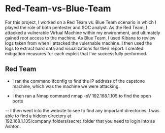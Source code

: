 # Red-Team-vs-Blue-Team

For this project, I worked on a Red Team vs. Blue Team scenario in which I played the role of both pentester and SOC analyst.
As the Red Team, I attacked a vulnerable Virtual Machine within my environment, and ultimately gained root access to the machine. As Blue Team, I used Kibana to review logs taken from when I attacked the vulernable machine. I then used the logs to extract hard data and visualizations for their report.
I created mitigation measures for each exploit that I've successfully performed.

## Red Team


-	I ran the command ifconfig to find the IP address of the capstone machine, which was the machine we were attacking.

-	I then ran a Nmap command nmap -sV 192.168.1.105 to find the open ports

--	I then went into the website to see to find any important directories. I was able to find a hidden directory at 192.168.1.105/company_folders/secret_folder that you need to login into as Ashton.

 
